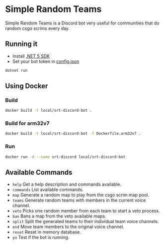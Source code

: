﻿# Simple Random Teams

Simple Random Teams is a Discord bot very useful for communities that do random csgo scrims every day.

## Running it

- Install [.NET 5 SDK](https://dotnet.microsoft.com/download/dotnet/5.0)
- Set your bot token in [config.json](src/SimpleRandomTeams/config.json)

```bash
dotnet run
```

## Using Docker

### Build

```bash
docker build -t local/srt-discord-bot .
```

### Build for arm32v7

```bash
docker build -t local/srt-discord-bot -f Dockerfile.arm32v7 .
```

### Run

```bash
docker run -d --name srt-discord local/srt-discord-bot
```

## Available Commands

- `help` Get a help description and commands available.
- `commands` List available commands.
- `map` Generate a random map to play from the csgo scrim map pool.
- `teams` Generate random teams with members in the current voice channel.
- `veto` Picks one random member from each team to start a veto process.
- `ban` Bans a map from the veto available maps.
- `split` Split the generated teams to their individual team voice channels.
- `end` Move team members to the original voice channel.
- `reset` Reset in memory database.
- `yo` Test if the bot is running.
